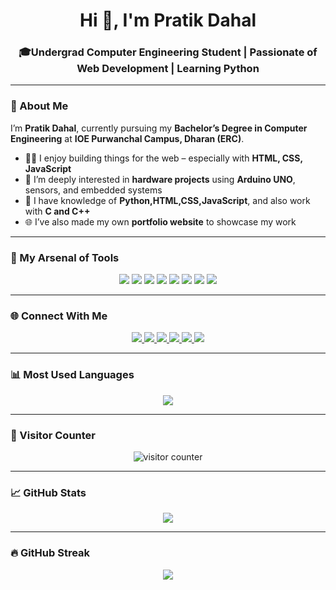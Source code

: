 

<h1 align="center">Hi 👋, I'm Pratik Dahal</h1>
<h3 align="center">🎓Undergrad Computer Engineering Student | Passionate of Web Development | Learning Python </h3>



---

### 🚀 About Me

I’m **Pratik Dahal**, currently pursuing my **Bachelor’s Degree in Computer Engineering** at **IOE Purwanchal Campus, Dharan (ERC)**.

- 👨‍💻 I enjoy building things for the web – especially with **HTML, CSS, JavaScript**
- 🔌 I’m deeply interested in **hardware projects** using **Arduino UNO**, sensors, and embedded systems
- 🧠 I have knowledge of **Python,HTML,CSS,JavaScript**, and also work with **C and C++**
- 🌐 I’ve also made my own **portfolio website** to showcase my work

---

### 🧰 My Arsenal of Tools

<p align="center">
  <img src="https://img.shields.io/badge/C-00599C?style=for-the-badge&logo=c&logoColor=white" />
  <img src="https://img.shields.io/badge/C++-00599C?style=for-the-badge&logo=cplusplus&logoColor=white" />
  <img src="https://img.shields.io/badge/Python-3776AB?style=for-the-badge&logo=python&logoColor=white" />
  <img src="https://img.shields.io/badge/HTML5-E34F26?style=for-the-badge&logo=html5&logoColor=white" />
  <img src="https://img.shields.io/badge/CSS3-1572B6?style=for-the-badge&logo=css3&logoColor=white" />
  <img src="https://img.shields.io/badge/JavaScript-F7DF1E?style=for-the-badge&logo=javascript&logoColor=black" />
  <img src="https://img.shields.io/badge/Arduino-00979D?style=for-the-badge&logo=arduino&logoColor=white" />
  <img src="https://img.shields.io/badge/Git-F05032?style=for-the-badge&logo=git&logoColor=white" />
</p>

---

### 🌐 Connect With Me

<p align="center">
  <a href="mailto:pratikd354@email.com">
    <img src="https://img.shields.io/badge/Email-D14836?style=for-the-badge&logo=gmail&logoColor=white" />
  </a>
  <a href="https://github.com/pratikkdahal">
    <img src="https://img.shields.io/badge/GitHub-100000?style=for-the-badge&logo=github&logoColor=white" />
  </a>
  <a href="https://www.linkedin.com/in/pratikkdahal/">
    <img src="https://img.shields.io/badge/LinkedIn-0077B5?style=for-the-badge&logo=linkedin&logoColor=white" />
  </a>
  <a href="https://pratikkdahal.github.io/my-portfolio/">
    <img src="https://img.shields.io/badge/Portfolio-000000?style=for-the-badge&logo=aboutdotme&logoColor=white" />
  </a>
  <a href="https://www.instagram.com/pratiikd15/">
    <img src="https://img.shields.io/badge/Instagram-E4405F?style=for-the-badge&logo=instagram&logoColor=white" />
  </a>
  <a href="https://discordapp.com/users/pra71k">
    <img src="https://img.shields.io/badge/Discord-5865F2?style=for-the-badge&logo=discord&logoColor=white" />
  </a>
</p>

---

### 📊 Most Used Languages

<p align="center">
  <img src="https://github-readme-stats.vercel.app/api/top-langs/?username=pratikkdahal&layout=compact&theme=tokyonight" />
</p>

---

### 🔢 Visitor Counter

<p align="center">
  <img src="https://komarev.com/ghpvc/?username=pratikkdahal&label=Profile%20Views&color=0e75b6&style=flat" alt="visitor counter"/>
</p>

---

### 📈 GitHub Stats

<p align="center">
  <img src="https://github-readme-stats.vercel.app/api?username=pratikkdahal&show_icons=true&theme=tokyonight" />
</p>

---

### 🔥 GitHub Streak

<p align="center">
  <img src="https://streak-stats.demolab.com?user=pratikkdahal&theme=tokyonight&hide_border=false" />
</p>
